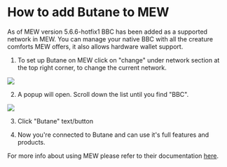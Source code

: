 # How to add Butane to MEW

As of MEW version 5.6.6-hotfix1 BBC has been added as a supported network in MEW. You can manage your native BBC with all
the creature comforts MEW offers, it also allows hardware wallet support. 

1. To set up Butane on MEW click on "change" under network section at the top right corner, to change the current 
network.

![](.gitbook/assets/MEW_1.png)

2. A popup will open. Scroll down the list until you find "BBC".

![](.gitbook/assets/MEW_2.png)

3. Click "Butane" text/button

4. Now you're connected to Butane and can use it's full features and products.

For more info about using MEW please refer to their documentation [here](https://kb.myetherwallet.com/).


